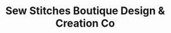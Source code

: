 ---
title: "Sew Stitches Boutique Design & Creation Co"
url: /brenham/sew-stitches-boutique-design-und-creation-co/
shop: Kleidung
---